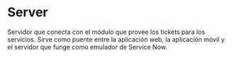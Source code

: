 # Server

Servidor que conecta con el módulo que provee los tickets para los servicios.
Sirve como puente entre la aplicación web, la aplicación móvil y el servidor que funge como emulador de Service Now.

